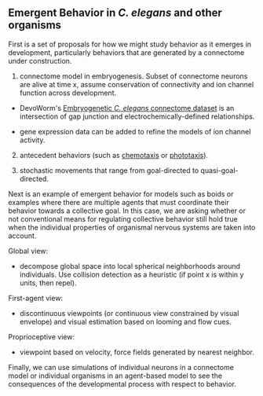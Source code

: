 ## Emergent Behavior in _C. elegans_ and other organisms  

First is a set of proposals for how we might study behavior as it emerges in development, particularly behaviors that are generated by a connectome under construction.

1) connectome model in embryogenesis. Subset of connectome neurons are alive at time x, assume conservation of connectivity and 
ion channel function across development. 

* DevoWorm's [Embryogenetic _C. elegans_ connectome dataset](https://github.com/devoworm/embryogenetic-connectome) is an intersection of gap junction and electrochemically-defined relationships.

* gene expression data can be added to refine the models of ion channel activity.

2) antecedent behaviors (such as [chemotaxis](https://en.wikipedia.org/wiki/Chemotaxis) or [phototaxis](https://en.wikipedia.org/wiki/Phototaxis)).

3) stochastic movements that range from goal-directed to quasi-goal-directed.


Next is an example of emergent behavior for models such as boids or examples where there are multiple agents that must coordinate their behavior towards a collective goal. In this case, we are asking whether or not conventional means for regulating collective behavior still hold true when the individual properties of organismal nervous systems are taken into account.

Global view:

* decompose global space into local spherical neighborhoods around individuals. Use collision detection as a heuristic (if point x is within y units, then repel).

First-agent view:

* discontinuous viewpoints (or continuous view constrained by visual envelope) and visual estimation based on looming and flow cues.

Proprioceptive view:

* viewpoint based on velocity, force fields generated by nearest neighbor.


Finally, we can use simulations of individual neurons in a connectome model or individual organisms in an agent-based model to see the consequences of the developmental process with respect to behavior.
